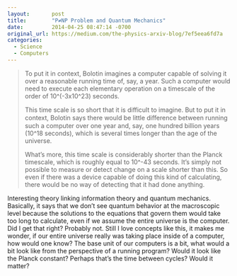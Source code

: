 ```yaml
---
layout:       post
title:        "P≠NP Problem and Quantum Mechanics"
date:         2014-04-25 08:47:14 -0700
original_url: https://medium.com/the-physics-arxiv-blog/7ef5eea6fd7a
categories:
  - Science
  - Computers
---
```




 >  To put it in context, Bolotin imagines a computer capable of solving it over a reasonable running time of, say, a year. Such a computer would need to execute each elementary operation on a timescale of the order of 10^(-3x10^23) seconds. 
 > 
 >  This time scale is so short that it is difficult to imagine. But to put it in context, Bolotin says there would be little diﬀerence between running such a computer over one year and, say, one hundred billion years (10^18 seconds), which is several times longer than the age of the universe. 
 > 
 >  What’s more, this time scale is considerably shorter than the Planck timescale, which is roughly equal to 10^-43 seconds. It’s simply not possible to measure or detect change on a scale shorter than this. So even if there was a device capable of doing this kind of calculating, there would be no way of detecting that it had done anything. 

 Interesting theory linking information theory and quantum mechanics. Basically, it says that we don’t see quantum behavior at the macroscopic level because the solutions to the equations that govern them would take too long to calculate, even if we assume the entire universe is the computer. Did I get that right? Probably not. Still I love concepts like this, it makes me wonder, if our entire universe really was taking place inside of a computer, how would one know? The base unit of our computers is a bit, what would a bit look like from the perspective of a running program? Would it look like the Planck constant? Perhaps that’s the time between cycles? Would it matter? 
